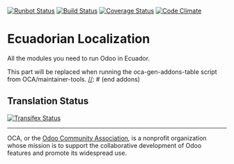 [![Runbot Status](https://runbot.odoo-community.org/runbot/badge/flat/211/8.0.svg)](https://runbot.odoo-community.org/runbot/repo/github-com-oca-l10n-ecuador-211)
[![Build Status](https://travis-ci.org/OCA/l10n-ecuador.svg?branch=8.0)](https://travis-ci.org/OCA/l10n-ecuador)
[![Coverage Status](https://coveralls.io/repos/OCA/l10n-ecuador/badge.svg?branch=8.0&service=github)](https://coveralls.io/github/OCA/l10n-ecuador?branch=8.0)
[![Code Climate](https://codeclimate.com/github/OCA/l10n-ecuadot/badges/gpa.svg)](https://codeclimate.com/github/OCA/l10n-ecuador)

# Ecuadorian Localization

All the modules you need to run Odoo in Ecuador.

[//]: # (addons)
This part will be replaced when running the oca-gen-addons-table script from OCA/maintainer-tools.
[//]: # (end addons)

Translation Status
------------------
[![Transifex Status](https://www.transifex.com/projects/p/OCA-l10n-ecuador-8-0/chart/image_png)](https://www.transifex.com/projects/p/OCA-l10n-ecuador-8-0)

----

OCA, or the [Odoo Community Association](http://odoo-community.org/), is a nonprofit organization whose
mission is to support the collaborative development of Odoo features and
promote its widespread use.
